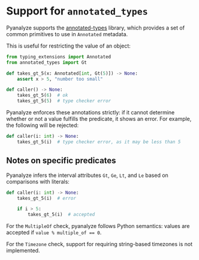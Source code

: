 # Support for `annotated_types`

Pyanalyze supports the [annotated-types](https://pypi.org/project/annotated-types/) library, which provides a set of common primitives to use in `Annotated` metadata.

This is useful for restricting the value of an object:

```python
from typing_extensions import Annotated
from annotated_types import Gt

def takes_gt_5(x: Annotated[int, Gt(5)]) -> None:
    assert x > 5, "number too small"

def caller() -> None:
    takes_gt_5(6)  # ok
    takes_gt_5(5)  # type checker error
```

Pyanalyze enforces these annotations strictly: if it cannot determine whether or
not a value fulfills the predicate, it shows an error. For example, the following
will be rejected:

```python
def caller(i: int) -> None:
    takes_gt_5(i)  # type checker error, as it may be less than 5
```

## Notes on specific predicates

Pyanalyze infers the interval attributes `Gt`, `Ge`, `Lt`, and `Le` based
on comparisons with literals:

```python
def caller(i: int) -> None:
    takes_gt_5(i)  # error

    if i > 5:
        takes_gt_5(i)  # accepted
```

For the `MultipleOf` check, pyanalyze follows Python semantics: values
are accepted if `value % multiple_of == 0`.

For the `Timezone` check, support for requiring string-based timezones is not implemented.
